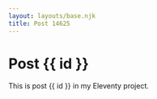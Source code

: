 ```yaml
---
layout: layouts/base.njk
title: Post 14625
---
```


# Post {{ id }}

This is post {{ id }} in my Eleventy project.
